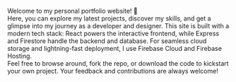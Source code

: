 Welcome to my personal portfolio website! 🚀  
Here, you can explore my latest projects, discover my skills, and get a glimpse into my journey as a developer and designer. This site is built with a modern tech stack: React powers the interactive frontend, while Express and Firestore handle the backend and database. For seamless cloud storage and lightning-fast deployment, I use Firebase Cloud and Firebase Hosting.  
Feel free to browse around, fork the repo, or download the code to kickstart your own project. Your feedback and contributions are always welcome!
